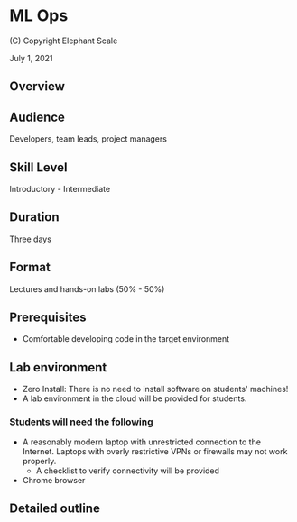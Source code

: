 # ML Ops

(C) Copyright Elephant Scale

July 1, 2021

## Overview


## Audience
Developers, team leads, project managers

## Skill Level
Introductory - Intermediate

## Duration
Three days

## Format
Lectures and hands-on labs (50% - 50%)

## Prerequisites

* Comfortable developing code in the target environment


## Lab environment
* Zero Install: There is no need to install software on students' machines!
* A lab environment in the cloud will be provided for students.

### Students will need the following
* A reasonably modern laptop with unrestricted connection to the Internet. Laptops with overly restrictive VPNs or firewalls may not work properly.
    * A checklist to verify connectivity will be provided
* Chrome browser

## Detailed outline

